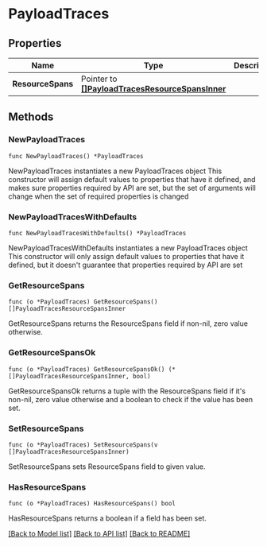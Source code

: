 # PayloadTraces

## Properties

Name | Type | Description | Notes
------------ | ------------- | ------------- | -------------
**ResourceSpans** | Pointer to [**[]PayloadTracesResourceSpansInner**](PayloadTracesResourceSpansInner.md) |  | [optional] 

## Methods

### NewPayloadTraces

`func NewPayloadTraces() *PayloadTraces`

NewPayloadTraces instantiates a new PayloadTraces object
This constructor will assign default values to properties that have it defined,
and makes sure properties required by API are set, but the set of arguments
will change when the set of required properties is changed

### NewPayloadTracesWithDefaults

`func NewPayloadTracesWithDefaults() *PayloadTraces`

NewPayloadTracesWithDefaults instantiates a new PayloadTraces object
This constructor will only assign default values to properties that have it defined,
but it doesn't guarantee that properties required by API are set

### GetResourceSpans

`func (o *PayloadTraces) GetResourceSpans() []PayloadTracesResourceSpansInner`

GetResourceSpans returns the ResourceSpans field if non-nil, zero value otherwise.

### GetResourceSpansOk

`func (o *PayloadTraces) GetResourceSpansOk() (*[]PayloadTracesResourceSpansInner, bool)`

GetResourceSpansOk returns a tuple with the ResourceSpans field if it's non-nil, zero value otherwise
and a boolean to check if the value has been set.

### SetResourceSpans

`func (o *PayloadTraces) SetResourceSpans(v []PayloadTracesResourceSpansInner)`

SetResourceSpans sets ResourceSpans field to given value.

### HasResourceSpans

`func (o *PayloadTraces) HasResourceSpans() bool`

HasResourceSpans returns a boolean if a field has been set.


[[Back to Model list]](../README.md#documentation-for-models) [[Back to API list]](../README.md#documentation-for-api-endpoints) [[Back to README]](../README.md)


